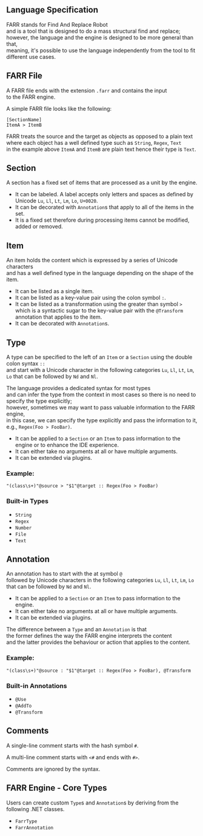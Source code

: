 Language Specification
----------------------

FARR stands for Find And Replace Robot  
and is a tool that is designed to do a mass structural find and replace;  
however, the language and the engine is designed to be more general than that,  
meaning, it's possible to use the language independently from the tool to fit different use cases.

## FARR File

A FARR file ends with the extension `.farr` and contains the input  
to the FARR engine.

A simple FARR file looks like the following:
```
[SectionName]
ItemA > ItemB
```

FARR treats the source and the target as objects as opposed to a plain text  
where each object has a well defined type such as `String`, `Regex`, `Text`  
in the example above `ItemA` and `ItemB` are plain text hence their type is `Text`.

## Section

A section has a fixed set of items that are processed as a unit by the engine.  

* It can be labeled. A label accepts only letters and spaces as defined by Unicode `Lu`, `Ll`, `Lt`, `Lm`, `Lo`, `U+0020`.
* It can be decorated with `Annotation`s that apply to all of the items in the set.
* It is a fixed set therefore during processing items cannot be modified, added or removed.

## Item

An item holds the content which is expressed by a series of Unicode characters  
and has a well defined type in the language depending on the shape of the item.

* It can be listed as a single item.
* It can be listed as a key-value pair using the colon symbol `:`.
* It can be listed as a transformation using the greater than symbol `>`  
  which is a syntactic sugar to the key-value pair with the `@Transform` annotation that applies to the item.
* It can be decorated with `Annotation`s.

## Type

A type can be specified to the left of an `Item` or a `Section` using the double colon syntax `::`  
and start with a Unicode character in the following categories `Lu`, `Ll`, `Lt`, `Lm`, `Lo`
that can be followed by `Nd` and `Nl`.

The language provides a dedicated syntax for most types  
and can infer the type from the context in most cases so there is no need to specify the type explicitly;  
however, sometimes we may want to pass valuable information to the FARR engine,  
in this case, we can specify the type explicitly and pass the information to it, e.g., `Regex(Foo > FooBar)`.

* It can be applied to a `Section` or an `Item` to pass information to the engine or to enhance the IDE experience.
* It can either take no arguments at all or have multiple arguments.
* It can be extended via plugins.

### Example:

```
"(class\s+)"@source > "$1"@target :: Regex(Foo > FooBar)
```

### Built-in Types

* `String`
* `Regex`
* `Number`
* `File`
* `Text`

## Annotation

An annotation has to start with the at symbol `@`  
followed by Unicode characters in the following categories `Lu`, `Ll`, `Lt`, `Lm`, `Lo` that can be followed by `Nd` and `Nl`.

* It can be applied to a `Section` or an `Item` to pass information to the engine.
* It can either take no arguments at all or have multiple arguments.
* It can be extended via plugins.

The difference between a `Type` and an `Annotation` is that  
the former defines the way the FARR engine interprets the content  
and the latter provides the behaviour or action that applies to the content.

### Example:

```
"(class\s+)"@source : "$1"@target :: Regex(Foo > FooBar), @Transform
```

### Built-in Annotations

* `@Use`
* `@AddTo`
* `@Transform`

## Comments

A single-line comment starts with the hash symbol `#`.

A multi-line comment starts with `<#` and ends with `#>`.

Comments are ignored by the syntax.

## FARR Engine - Core Types

Users can create custom `Type`s and `Annotation`s by deriving from the following .NET classes.

* `FarrType`
* `FarrAnnotation`


